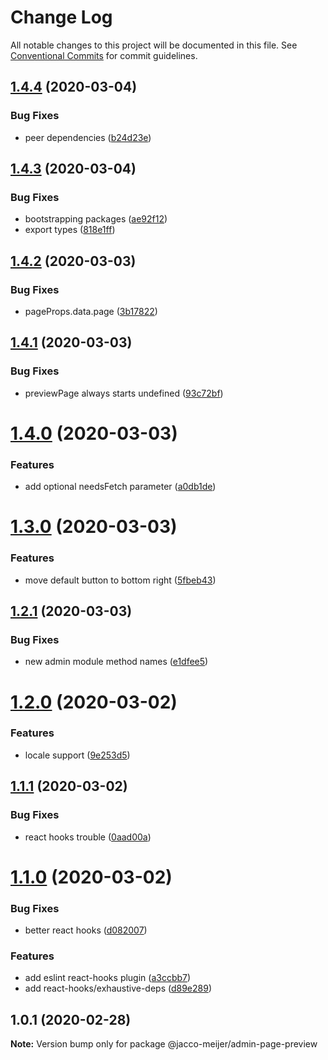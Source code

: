 # Change Log

All notable changes to this project will be documented in this file.
See [Conventional Commits](https://conventionalcommits.org) for commit guidelines.

## [1.4.4](https://github.com/jaccomeijer/wheelroom/compare/@jacco-meijer/admin-page-preview@1.4.3...@jacco-meijer/admin-page-preview@1.4.4) (2020-03-04)


### Bug Fixes

* peer dependencies ([b24d23e](https://github.com/jaccomeijer/wheelroom/commit/b24d23edf770399ae574d80319d2bf04073132d1))





## [1.4.3](https://github.com/jaccomeijer/wheelroom/compare/@jacco-meijer/admin-page-preview@1.4.2...@jacco-meijer/admin-page-preview@1.4.3) (2020-03-04)


### Bug Fixes

* bootstrapping packages ([ae92f12](https://github.com/jaccomeijer/wheelroom/commit/ae92f12b4586df52e3f088976f784fff51ceff96))
* export types ([818e1ff](https://github.com/jaccomeijer/wheelroom/commit/818e1ff0a3063c445607d6fde447f20993faa1fc))





## [1.4.2](https://github.com/jaccomeijer/wheelroom/compare/@jacco-meijer/admin-page-preview@1.4.1...@jacco-meijer/admin-page-preview@1.4.2) (2020-03-03)


### Bug Fixes

* pageProps.data.page ([3b17822](https://github.com/jaccomeijer/wheelroom/commit/3b17822a99f880e0b804994c91e513f83ab28fa4))





## [1.4.1](https://github.com/jaccomeijer/wheelroom/compare/@jacco-meijer/admin-page-preview@1.4.0...@jacco-meijer/admin-page-preview@1.4.1) (2020-03-03)


### Bug Fixes

* previewPage always starts undefined ([93c72bf](https://github.com/jaccomeijer/wheelroom/commit/93c72bf9f9aed966a172a29c6c58d2cf4d4cc566))





# [1.4.0](https://github.com/jaccomeijer/wheelroom/compare/@jacco-meijer/admin-page-preview@1.3.0...@jacco-meijer/admin-page-preview@1.4.0) (2020-03-03)


### Features

* add optional needsFetch parameter ([a0db1de](https://github.com/jaccomeijer/wheelroom/commit/a0db1de4014b362bf93ef608891bde986bd99d3d))





# [1.3.0](https://github.com/jaccomeijer/wheelroom/compare/@jacco-meijer/admin-page-preview@1.2.1...@jacco-meijer/admin-page-preview@1.3.0) (2020-03-03)


### Features

* move default button to bottom right ([5fbeb43](https://github.com/jaccomeijer/wheelroom/commit/5fbeb43))





## [1.2.1](https://github.com/jaccomeijer/wheelroom/compare/@jacco-meijer/admin-page-preview@1.2.0...@jacco-meijer/admin-page-preview@1.2.1) (2020-03-03)


### Bug Fixes

* new admin module method names ([e1dfee5](https://github.com/jaccomeijer/wheelroom/commit/e1dfee5))





# [1.2.0](https://github.com/jaccomeijer/wheelroom/compare/@jacco-meijer/admin-page-preview@1.1.1...@jacco-meijer/admin-page-preview@1.2.0) (2020-03-02)


### Features

* locale support ([9e253d5](https://github.com/jaccomeijer/wheelroom/commit/9e253d517f46d86583d31e093947561564ce7f6e))





## [1.1.1](https://github.com/jaccomeijer/wheelroom/compare/@jacco-meijer/admin-page-preview@1.1.0...@jacco-meijer/admin-page-preview@1.1.1) (2020-03-02)


### Bug Fixes

* react hooks trouble ([0aad00a](https://github.com/jaccomeijer/wheelroom/commit/0aad00ac1adc8e1de6c2819f9b23faf30313811a))





# [1.1.0](https://github.com/jaccomeijer/wheelroom/compare/@jacco-meijer/admin-page-preview@1.0.1...@jacco-meijer/admin-page-preview@1.1.0) (2020-03-02)


### Bug Fixes

* better react hooks ([d082007](https://github.com/jaccomeijer/wheelroom/commit/d082007691a4ae5ec6cb4e517acf567b38666234))


### Features

* add eslint react-hooks plugin ([a3ccbb7](https://github.com/jaccomeijer/wheelroom/commit/a3ccbb7f87ba49acb13f22082af552e7d4af74ba))
* add react-hooks/exhaustive-deps ([d89e289](https://github.com/jaccomeijer/wheelroom/commit/d89e28901b158d1ef191958a18280d926c08fd7a))





## 1.0.1 (2020-02-28)

**Note:** Version bump only for package @jacco-meijer/admin-page-preview
